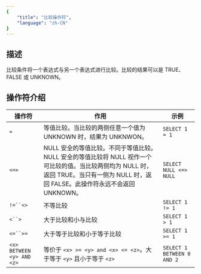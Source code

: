 ```yaml
---
{
    "title": "比较操作符",
    "language": "zh-CN"
}
---
```


## 描述

比较条件将一个表达式与另一个表达式进行比较。比较的结果可以是 TRUE、FALSE 或 UNKNOWN。

## 操作符介绍

| 操作符                    | 作用                                                         | 示例                       |
| ------------------------- | ------------------------------------------------------------ | -------------------------- |
| `=`                       | 等值比较。当比较的两侧任意一个值为 UNKNOWN 时，结果为 UNKNWON。 | `SELECT 1 = 1`             |
| `<=>`                     | NULL 安全的等值比较。不同于等值比较。NULL 安全的等值比较将 NULL 视作一个可比较的值。当比较两侧均为 NULL 时，返回 TRUE。当只有一侧为 NULL 时，返回 FALSE。此操作符永远不会返回 UNKNOWN。 | `SELECT NULL <=> NULL`     |
| `!=``<>`                  | 不等比较                                                     | `SELECT 1 != 1`            |
| `<``>`                    | 大于比较和小与比较                                           | `SELECT 1 > 1`             |
| `<=``>=`                  | 大于等于比较和小于等于比较                                   | `SELECT 1 >= 1`            |
| `<x> BETWEEN <y> AND <z>` | 等价于 `<x> >= <y> and <x> <= <z>`。大于等于 `<y>` 且小于等于 `<z>` | `SELECT 1 BETWEEN 0 AND 2` |